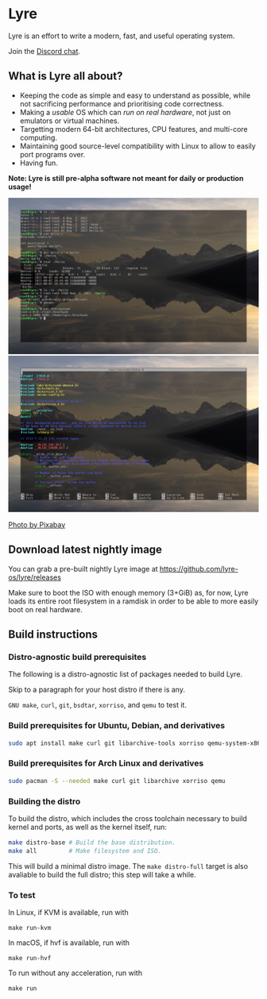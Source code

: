 # Lyre

Lyre is an effort to write a modern, fast, and useful operating system.

Join the [Discord chat](https://discord.gg/2kdk3CbADg).

## What is Lyre all about?

- Keeping the code as simple and easy to understand as possible, while not sacrificing
performance and prioritising code correctness.
- Making a *usable* OS which can *run on real hardware*, not just on emulators or
virtual machines.
- Targetting modern 64-bit architectures, CPU features, and multi-core computing.
- Maintaining good source-level compatibility with Linux to allow to easily port programs over.
- Having fun.

**Note: Lyre is still pre-alpha software not meant for daily or production usage!**

![Screenshot 0](/screenshot0.png?raw=true "Screenshot 0")
![Screenshot 0](/screenshot1.png?raw=true "Screenshot 1")

[Photo by Pixabay](https://www.pexels.com/photo/body-of-water-near-mountains-158385/)

## Download latest nightly image

You can grab a pre-built nightly Lyre image at https://github.com/lyre-os/lyre/releases

Make sure to boot the ISO with enough memory (3+GiB) as, for now, Lyre loads its
entire root filesystem in a ramdisk in order to be able to more easily boot
on real hardware.

## Build instructions

### Distro-agnostic build prerequisites

The following is a distro-agnostic list of packages needed to build Lyre.

Skip to a paragraph for your host distro if there is any.

`GNU make`, `curl`, `git`, `bsdtar`, `xorriso`, and `qemu` to test it.

### Build prerequisites for Ubuntu, Debian, and derivatives
```bash
sudo apt install make curl git libarchive-tools xorriso qemu-system-x86
```

### Build prerequisites for Arch Linux and derivatives
```bash
sudo pacman -S --needed make curl git libarchive xorriso qemu
```

### Building the distro

To build the distro, which includes the cross toolchain necessary
to build kernel and ports, as well as the kernel itself, run:

```bash
make distro-base # Build the base distribution.
make all         # Make filesystem and ISO.
```

This will build a minimal distro image. The `make distro-full` target
is also avaliable to build the full distro; this step will take a while.

### To test

In Linux, if KVM is available, run with

```
make run-kvm
```

In macOS, if hvf is available, run with

```
make run-hvf
```

To run without any acceleration, run with

```
make run
```
